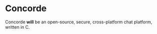 # Concorde

Concorde **will** be an open-source, secure, cross-platform chat platform, written in C.
